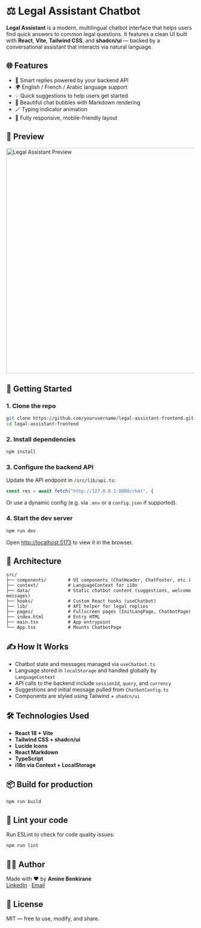 # ⚖️ Legal Assistant Chatbot

**Legal Assistant** is a modern, multilingual chatbot interface that helps users find quick answers to common legal questions. It features a clean UI built with **React**, **Vite**, **Tailwind CSS**, and **shadcn/ui** — backed by a conversational assistant that interacts via natural language.

## 🌐 Features

- 🧠 Smart replies powered by your backend API
- 🌍 English / French / Arabic language support
- 💡 Quick suggestions to help users get started
- 💬 Beautiful chat bubbles with Markdown rendering
- 🪄 Typing indicator animation
- 📱 Fully responsive, mobile-friendly layout

## 📸 Preview

<img src="https://user-images.githubusercontent.com/example/flight-sniper-preview.png" alt="Legal Assistant Preview" width="600" />

## 🚀 Getting Started

### 1. Clone the repo

```bash
git clone https://github.com/yourusername/legal-assistant-frontend.git
cd legal-assistant-frontend
```

### 2. Install dependencies

```bash
npm install
```

### 3. Configure the backend API

Update the API endpoint in `/src/lib/api.ts`:

```ts
const res = await fetch("http://127.0.0.1:8000/chat", {
```

Or use a dynamic config (e.g. via `.env` or a `config.json` if supported).

### 4. Start the dev server

```bash
npm run dev
```

Open [http://localhost:5173](http://localhost:5173) to view it in the browser.

## 🧠 Architecture

```
src/
├── components/        # UI components (ChatHeader, ChatFooter, etc.)
├── context/           # LanguageContext for i18n
├── data/              # Static chatbot content (suggestions, welcome messages)
├── hooks/             # Custom React hooks (useChatbot)
├── lib/               # API helper for legal replies
├── pages/             # Fullscreen pages (InitLangPage, ChatbotPage)
├── index.html         # Entry HTML
├── main.tsx           # App entrypoint
└── App.tsx            # Mounts ChatbotPage
```

## ✍️ How It Works

- Chatbot state and messages managed via `useChatbot.ts`
- Language stored in `localStorage` and handled globally by `LanguageContext`
- API calls to the backend include `sessionId`, `query`, and `currency`
- Suggestions and initial message pulled from `ChatbotConfig.ts`
- Components are styled using Tailwind + `shadcn/ui`

## 🛠️ Technologies Used

- **React 18 + Vite**
- **Tailwind CSS + shadcn/ui**
- **Lucide Icons**
- **React Markdown**
- **TypeScript**
- **i18n via Context + LocalStorage**

## 📦 Build for production

```bash
npm run build
```

## 🧹 Lint your code

Run ESLint to check for code quality issues:

```bash
npm run lint
```

## 🧑‍💻 Author

Made with ❤️ by **Amine Benkirane**  
[LinkedIn](https://www.linkedin.com/in/aminebenkirane-ml) · [Email](mailto:aminebenkirane.pro@gmail.com)

## 🪪 License

MIT — free to use, modify, and share.
